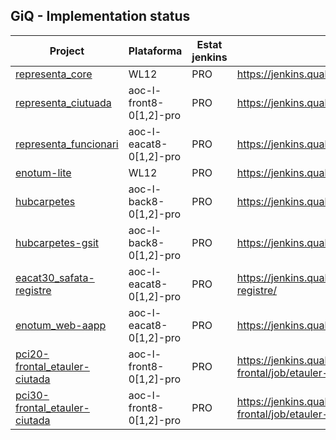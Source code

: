 ## GiQ - Implementation status

| Project  | Plataforma | Estat jenkins | Job | Observacions |
| ------------- | ------------- | ------------- |  ------------- | ------------- |
| [representa_core](https://github.com/ConsorciAOC-PRJ/representa_core) | WL12 | PRO | https://jenkins.qualitat.aoc.cat/job/representa/job/core/ ||
| [representa_ciutuada](https://github.com/ConsorciAOC-PRJ/representa_portal) | aoc-l-front8-0[1,2]-pro | PRO | https://jenkins.qualitat.aoc.cat/job/representa/job/ciutada/ | |
| [representa_funcionari](https://github.com/ConsorciAOC-PRJ/representa_portal) | aoc-l-eacat8-0[1,2]-pro | PRO | https://jenkins.qualitat.aoc.cat/job/representa/job/funcionari/ | |
| [enotum-lite](https://github.com/ConsorciAOC-PRJ/enotum-lite) | WL12 | PRO | https://jenkins.qualitat.aoc.cat/job/enotum-lite/ | |
| [hubcarpetes](https://github.com/ConsorciAOC-PRJ/hubcarpetes) | aoc-l-back8-0[1,2]-pro | PRO | https://jenkins.qualitat.aoc.cat/job/hubcarpetes/ | |
| [hubcarpetes-gsit](https://github.com/ConsorciAOC-PRJ/hubcarpetes-gsit) | aoc-l-back8-0[1,2]-pro | PRO | https://jenkins.qualitat.aoc.cat/job/hubcarpetes/ | |
| [eacat30_safata-registre](https://github.com/ConsorciAOC-PRJ/eacat30_safata-registre) |  aoc-l-eacat8-0[1,2]-pro | PRO | https://jenkins.qualitat.aoc.cat/job/eacat30/job/safata-registre/ | |
| [enotum_web-aapp](https://github.com/ConsorciAOC-PRJ/enotum_web-aapp) | aoc-l-eacat8-0[1,2]-pro | PRO | https://jenkins.qualitat.aoc.cat/job/enotum/job/web-aapp/ | |
| [pci20-frontal_etauler-ciutada](https://github.com/ConsorciAOC-PRJ/pci20-frontal_etauler-ciutada) | aoc-l-front8-0[1,2]-pro | PRO | https://jenkins.qualitat.aoc.cat/job/pci20-frontal/job/etauler-ciutada/| |
| [pci30-frontal_etauler-ciutada](https://github.com/ConsorciAOC-PRJ/pci30-frontal_etauler-ciutada) | aoc-l-front8-0[1,2]-pro | PRO | https://jenkins.qualitat.aoc.cat/job/pci30-frontal/job/etauler-ciutada/ | |
